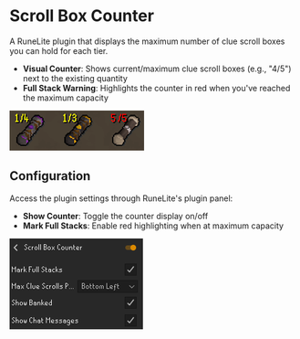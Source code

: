 # Scroll Box Counter

A RuneLite plugin that displays the maximum number of clue scroll boxes you can hold for each tier.


- **Visual Counter**: Shows current/maximum clue scroll boxes (e.g., "4/5") next to the existing quantity
- **Full Stack Warning**: Highlights the counter in red when you've reached the maximum capacity


![Plugin demonstration showing counter overlay on clue scroll boxes](demo.png)

## Configuration

Access the plugin settings through RuneLite's plugin panel:

- **Show Counter**: Toggle the counter display on/off
- **Mark Full Stacks**: Enable red highlighting when at maximum capacity

![Plugin configuration panel](config.png)
